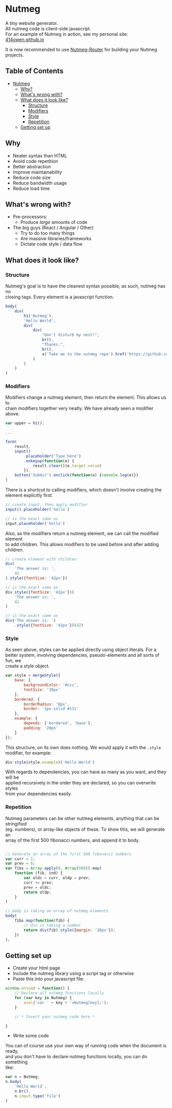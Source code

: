 # Nutmeg

A tiny website generator.  
All nutmeg code is client-side javascript.  
For an example of Nutmeg in action, see my personal site:  
[414owen.github.io](https://414owen.github.io)

It is now recommended to use [Nutmeg-Router](https://gitgub.com/414owen/Nutmeg-Router) for building your Nutmeg projects.

## Table of Contents

* [Nutmeg](#nutmeg)
  * [Why?](#why)
  * [What's wrong with?](#whats-wrong-with)
  * [What does it look like?](#what-does-it-look-like)
    * [Structure](#structure)
    * [Modifiers](#modifiers)
    * [Style](#style)
    * [Repetition](#repetition)
  * [Getting set up](#getting-set-up)


## Why

* Neater syntax than HTML
* Avoid code repetition
* Better abstraction
* Improve maintainability
* Reduce code size
* Reduce bandwidth usage
* Reduce load time

## What's wrong with?

* Pre-processors:
    * Produce *large* amounts of code
* The big guys (React / Angular / Other)
    * Try to do too many things
    * Are massive libraries/frameworks
    * Dictate code style / data flow

## What does it look like?

### Structure

Nutmeg's goal is to have the cleanest syntax possible, as such, nutmeg has no  
closing tags. Every element is a javascript function.

```js
body(
    div(
        h1('Nutmeg'),
        'Hello World',
        div(
            div(
                "Don't disturb my nest!",
                br(),
                "Thanks.",
                br(),
                a('Take me to the nutmeg repo').href('https://github.com/414owen/Nutmeg')
            )
        )
    )
)
```

### Modifiers

Modifiers change a nutmeg element, then return the element. This allows us to  
chain modifiers together very neatly. We have already seen a modifier above.

```js
var upper = h1();

...

form(
    result,
    input()
        .placeholder('Type here')
        .onkeyup(function(e) {
            result.clear()(e.target.value)
        }),
    button('Submit').onclick(function(e) {console.log(e)})
)
```

There is a shortcut to calling modifiers, which doesn't involve creating the  
element explicitly first.

```js
// create input, then apply modifier
input().placeholder('hello')

// is the exact same as
input.placeholder('hello')
```

Also, as the modifiers return a nutmeg element, we can call the modified element  
to add children. This allows modifiers to be used before and after adding  
children.

```js
// create element with children
div(
    'The answer is: ',
    42
).style({fontSize: '42px'})

// is the exact same as
div.style({fontSize: '42px'})(
    'The answer is: ',
    42
)

// is the exact same as
div('The answer is: ')
    .style({fontSize: '42px'})(42)
```

### Style

As seen above, styles can be applied directly using object literals. For a  
better system, involving dependencies, pseudo-elements and all sorts of fun, we  
create a style object.

```js
var style = mergeStyle({
    base: {
        backgroundColor: '#ccc',
        fontSize: '20px'
    },
    bordered: {
        borderRadius: '8px',
        border: '1px solid #111'
    },
    example: {
        depends: ['bordered', 'base'],
        padding: '20px'
    }
});
```

This structure, on its own does nothing. We would apply it with the `.style`  
modifier, for example:

```js
div.style(style.example)('Hello World')
```

With regards to dependencies, you can have as many as you want, and they will be  
applied recursively in the order they are declared, so you can overwrite styles  
from your dependencies easily.

### Repetition

Nutmeg parameters can be other nutmeg elements, anything that can be stringified  
(eg. numbers), or array-like objects of these. To show this, we will generate an  
array of the first 500 fibonacci numbers, and append it to body.

```js

// Generate an array of the first 500 fibonacci numbers
var curr = 1;
var prev = 0;
var fibs = Array.apply(0, Array(500)).map(
    function (fib, ind) {
        var oldc = curr, oldp = prev;
        curr += prev;
        prev = oldc;
        return oldp;
    }
)

// body is taking an array of nutmeg elements
body(
    fibs.map(function(fib) {
        // div is taking a number
        return div(fib).style({margin: '20px'});
    })
);
```

## Getting set up


* Create your html page
* Include the nutmeg library using a script tag or otherwise
* Paste this into your javascript file:

```js
window.onload = function() {
    // Declare all nutmeg functions locally
    for (var key in Nutmeg) {
        eval('var ' + key + '=Nutmeg[key];');
    }

    // * Insert your nutmeg code here *

}
```

* Write some code
 
You can of course use your own way of running code when the document is ready,  
and you don't have to declare nutmeg functions locally, you can do something  
like: 

```js
var n = Nutmeg;
n.body(
    'Hello World',
    n.br(),
    n.input.type('file')
)
```
